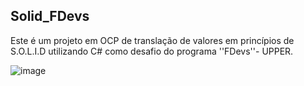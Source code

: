 ## Solid_FDevs

Este é um projeto em OCP de translação de valores em princípios de S.O.L.I.D utilizando C# como desafio do programa ''FDevs''- UPPER.

![image](https://github.com/user-attachments/assets/aec01e04-54d4-4568-9a35-da517256efce)
